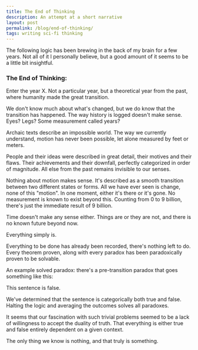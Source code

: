 ```yaml
---
title: The End of Thinking
description: An attempt at a short narrative
layout: post
permalink: /blog/end-of-thinking/
tags: writing sci-fi thinking
---
```


The following logic has been brewing in the back of my brain for a few years. Not all of it I personally believe, but a good amount of it seems to be a little bit insightful. 

### The End of Thinking:

Enter the year X. Not a particular year, but a theoretical year from the past, where humanity made the great transition. 

We don't know much about what's changed, but we do know that the transition has happened. The way history is logged doesn't make sense. Eyes? Legs? Some measurement called years?

Archaic texts describe an impossible world. The way we currently understand, motion has never been possible, let alone measured by feet or meters.

People and their ideas were described in great detail, their motives and their flaws. Their achievements and their downfall, perfectly categorized in order of magnitude. All else from the past remains invisible to our senses.

Nothing about motion makes sense. It's described as a smooth transition between two different states or forms. All we have ever seen is change, none of this "motion". In one moment, either it's there or it's gone. No measurement is known to exist beyond this. Counting from 0 to 9 billion, there's just the immediate result of 9 billion. 

Time doesn't make any sense either. Things are or they are not, and there is no known future beyond now. 

Everything simply is.

Everything to be done has already been recorded, there's nothing left to do. Every theorem proven, along with every paradox has been paradoxically proven to be solvable.

An example solved paradox: there's a pre-transition paradox that goes something like this: 

This sentence is false.

We've determined that the sentence is categorically both true and false. Halting the logic and averaging the outcomes solves all paradoxes. 

It seems that our fascination with such trivial problems seemed to be a lack of willingness to accept the duality of truth. That everything is either true and false entirely dependent on a given context.

The only thing we know is nothing, and that truly is something.
